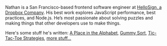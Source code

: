 Nathan is a San Francisco-based frontend software engineer at [HelloSign, a Dropbox Company](https://hellosign.com). His best work explores JavaScript performance, best practices, and Node.js. He’s most passionate about solving puzzles and making things that other developers use to make things.

Here's some stuff he's written: [A Place in the Alphabet](/a-place-in-the-alphabet), [Gummy Sort](/gummy-sort), [Tic-Tac-Toe Strategies](/tic-tac-toe-strategies), [more stuff…](/stuff)
